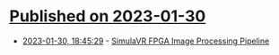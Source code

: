 # [Published on 2023-01-30](index.md)

* [2023-01-30, 18:45:29](https://news.ycombinator.com/item?id=34584473) - [SimulaVR FPGA Image Processing Pipeline](https://simulavr.com/blog/fpga-image-processing-pipeline/)
